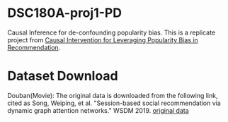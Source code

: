 # DSC180A-proj1-PD
Causal Inference for de-confounding popularity bias. This is a replicate project from [Causal Intervention for Leveraging Popularity Bias in
Recommendation](https://arxiv.org/pdf/2105.06067.pdf). 

# Dataset Download
Douban(Movie): The original data is downloaded from the following link, cited as Song, Weiping, et al. "Session-based social recommendation via dynamic graph attention networks." WSDM 2019.
[original data](https://github.com/DeepGraphLearning/RecommenderSystems/blob/master/socialRec/README.md#douban-data)
